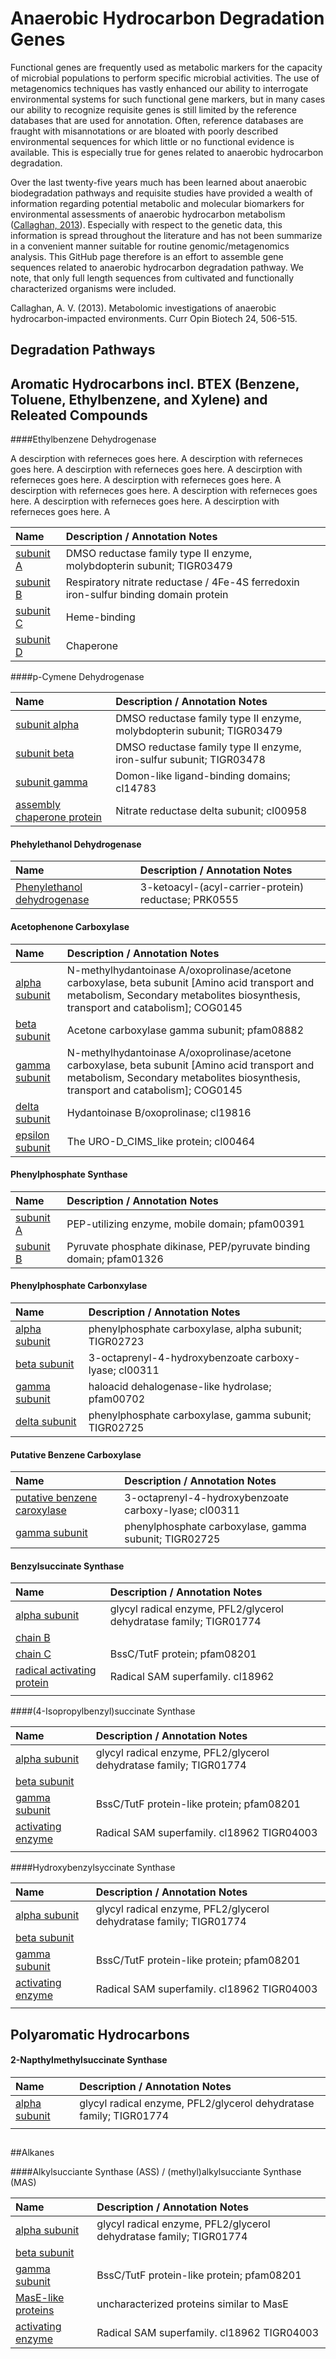# Anaerobic Hydrocarbon Degradation Genes


Functional genes are frequently used as metabolic markers for the capacity of microbial populations to perform specific microbial activities. The use of metagenomics techniques has vastly enhanced our ability to interrogate environmental systems for such functional gene markers, but in many cases our ability to recognize requisite genes is still limited by the reference databases that are used for annotation.  Often, reference databases are fraught with misannotations or are bloated with poorly described environmental sequences for which little or no functional evidence is available. This is especially true for genes related to anaerobic hydrocarbon degradation.  

Over the last twenty-five years much has been learned about anaerobic biodegradation pathways and requisite studies have provided a wealth of information regarding potential metabolic and molecular biomarkers for environmental assessments of anaerobic hydrocarbon metabolism ([Callaghan, 2013](http://www.sciencedirect.com/science/article/pii/S0958166912001267)). Especially with respect to the genetic data, this information is spread throughout the literature and has not been summarize in a convenient manner suitable for routine genomic/metagenomics analysis. 
This GitHub page therefore is an effort to assemble gene sequences related to anaerobic hydrocarbon degradation pathway. We note, that only full length sequences from cultivated and functionally characterized organisms were included.  

Callaghan, A. V. (2013). Metabolomic investigations of anaerobic hydrocarbon-impacted environments. Curr Opin Biotech 24, 506-515.

## Degradation Pathways

## Aromatic Hydrocarbons incl. BTEX (Benzene, Toluene, Ethylbenzene, and Xylene) and Releated Compounds

####Ethylbenzene Dehydrogenase

A descirption with referneces goes here. A descirption with referneces goes here. A descirption with referneces goes here. A descirption with referneces goes here. A descirption with referneces goes here. A descirption with referneces goes here. A descirption with referneces goes here. A descirption with referneces goes here. A descirption with referneces goes here. A 

 Name | Description / Annotation Notes |
 :--- | :--- |
| [subunit A ](fasta_files/EbdA_list.md) | DMSO reductase family type II enzyme, molybdopterin subunit; TIGR03479 | 
| [subunit B ](fasta_files/EbdB_list.md) | Respiratory nitrate reductase / 4Fe-4S ferredoxin iron-sulfur binding domain protein | 
| [subunit C ](fasta_files/EbdC_list.md) | Heme-binding | 
| [subunit D ](fasta_files/EbdD_list.md) | Chaperone | 

####p-Cymene Dehydrogenase

 Name | Description / Annotation Notes |
 :--- | :---------- |
| [subunit alpha](fasta_files/CmdA_list.md) |DMSO reductase family type II enzyme, molybdopterin subunit; TIGR03479  |
| [subunit beta](fasta_files/CmdB_list.md) | DMSO reductase family type II enzyme, iron-sulfur subunit; TIGR03478 |
| [subunit gamma](fasta_files/CmdC_list.md) | Domon-like ligand-binding domains; cl14783 |  
| [assembly chaperone protein](fasta_files/CmdD_list.md) | Nitrate reductase delta subunit; cl00958 |

#### Phehylethanol Dehydrogenase

 Name | Description / Annotation Notes |
 :--- | :---------- |
| [Phenylethanol dehydrogenase](fasta_files/PhenylethanolDehydrogenase_list.md) | 3-ketoacyl-(acyl-carrier-protein) reductase; PRK0555 |

#### Acetophenone Carboxylase

 Name | Description / Annotation Notes |
 :--- | :---------- |
| [alpha subunit](fasta_files/ApcA_list.md) | N-methylhydantoinase A/oxoprolinase/acetone carboxylase, beta subunit [Amino acid transport and metabolism, Secondary metabolites biosynthesis, transport and catabolism]; COG0145 |
| [beta subunit](fasta_files/ApcB_list.md) | Acetone carboxylase gamma subunit; pfam08882 |
| [gamma subunit](fasta_files/ApcC_list.md) | N-methylhydantoinase A/oxoprolinase/acetone carboxylase, beta subunit [Amino acid transport and metabolism, Secondary metabolites biosynthesis, transport and catabolism]; COG0145 |
| [delta subunit](fasta_files/ApcD_list.md) | Hydantoinase B/oxoprolinase; cl19816 |
| [epsilon subunit](fasta_files/ApcE_list.md) | The URO-D_CIMS_like protein; cl00464 |

#### Phenylphosphate Synthase

 Name | Description / Annotation Notes |
 :--- | :---------- |
| [subunit A](fasta_files/PhenylphosphateSynthaseSubunitA.md) | PEP-utilizing enzyme, mobile domain; pfam00391 |
| [subunit B](fasta_files/PhenylphosphateSynthaseSubunitB.md) | Pyruvate phosphate dikinase, PEP/pyruvate binding domain; pfam01326 |

#### Phenylphosphate Carbonxylase

 Name | Description / Annotation Notes |
 :--- | :---------- |
| [alpha subunit](fasta_files/PpcA_list.md) | phenylphosphate carboxylase, alpha subunit; TIGR02723 |
| [beta subunit](fasta_files/PpcB_list.md) | 3-octaprenyl-4-hydroxybenzoate carboxy-lyase; cl00311 |
| [gamma subunit](fasta_files/PpcC_list.md) | haloacid dehalogenase-like hydrolase; pfam00702 |
| [delta subunit](fasta_files/PpcD_list.md) | phenylphosphate carboxylase, gamma subunit; TIGR02725 |

#### Putative Benzene Carboxylase

 Name | Description / Annotation Notes |
 :--- | :---------- |
| [putative benzene caroxylase](fasta_files/AbcA_list.md) | 3-octaprenyl-4-hydroxybenzoate carboxy-lyase; cl00311 |
| [gamma subunit](fasta_files/AbcD_list.md) | phenylphosphate carboxylase, gamma subunit; TIGR02725 |

#### Benzylsuccinate Synthase

 Name | Description / Annotation Notes |
 :--- | :---------- |
| [alpha subunit](fasta_files/BssA_list.md) | glycyl radical enzyme, PFL2/glycerol dehydratase family; TIGR01774 |
| [chain B](fasta_files/BssB_list.md) |  |
| [chain C](fasta_files/BssC_list.md) | BssC/TutF protein; pfam08201 |
| [radical activating protein](fasta_files/BssD_list.md) | Radical SAM superfamily. cl18962 |
| []() |  |

####(4-Isopropylbenzyl)succinate Synthase

 Name | Description / Annotation Notes |
 :--- | :---------- |
| [alpha subunit](fasta_files/IbsA_list.md) | glycyl radical enzyme, PFL2/glycerol dehydratase family; TIGR01774 |
| [beta subunit](fasta_files/IbsB_list.md) |  |
| [gamma subunit](fasta_files/IbsC_list.md) | BssC/TutF protein-like protein; pfam08201 |
| [activating enzyme](fasta_files/IbsD_list.md) | Radical SAM superfamily. cl18962 TIGR04003 |
| []() |  |

####Hydroxybenzylsyccinate Synthase

 Name | Description / Annotation Notes |
 :--- | :---------- |
| [alpha subunit](fasta_files/HbsA_list.md) | glycyl radical enzyme, PFL2/glycerol dehydratase family; TIGR01774 |
| [beta subunit](fasta_files/HbsB_list.md) |  |
| [gamma subunit](fasta_files/HbsC_list.md) | BssC/TutF protein-like protein; pfam08201 |
| [activating enzyme](fasta_files/HbsD_list.md) | Radical SAM superfamily. cl18962 TIGR04003 |
| []() |  |

## Polyaromatic Hydrocarbons

#### 2-Napthylmethylsuccinate Synthase

 Name | Description / Annotation Notes |
 :--- | :---------- |
| [alpha subunit](fasta_files/NmsA_list.md) | glycyl radical enzyme, PFL2/glycerol dehydratase family; TIGR01774 |
| []() |  |

##
##Alkanes

####Alkylsucciante Synthase (ASS) / (methyl)alkylsucciante Synthase (MAS)

 Name | Description / Annotation Notes |
 :--- | :---------- |
| [alpha subunit](fasta_files/AssA_list.md) | glycyl radical enzyme, PFL2/glycerol dehydratase family; TIGR01774 |
| [beta subunit](fasta_files/AssB_list.md) |  |
| [gamma subunit](fasta_files/AssC_list.md) | BssC/TutF protein-like protein; pfam08201 |
| [MasE-like proteins](fasta_files/MasE_like_list.md) | uncharacterized proteins similar to MasE |
| [activating enzyme](fasta_files/AssD_list.md) | Radical SAM superfamily. cl18962 TIGR04003 |



